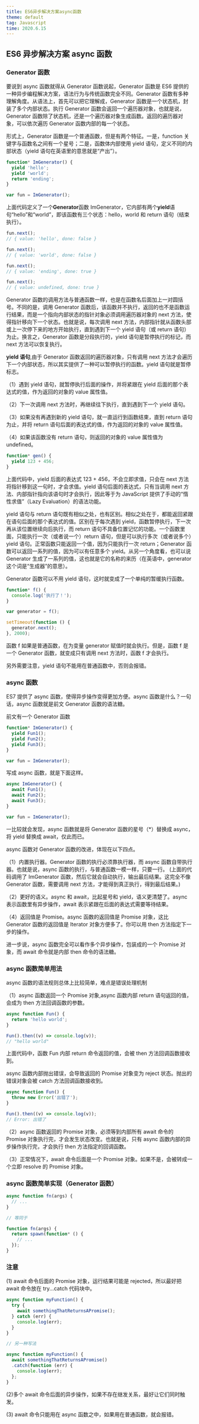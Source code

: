 ```yaml
---
title: ES6异步解决方案async函数
theme: default
tag: Javascript
time: 2020.6.15
---
```


## ES6 异步解决方案 async 函数

### Generator 函数

要说到 async 函数就得从 Generator 函数说起，Generator 函数是 ES6 提供的一种异步编程解决方案，语法行为与传统函数完全不同。Generator 函数有多种理解角度。从语法上，首先可以把它理解成，Generator 函数是一个状态机，封装了多个内部状态。执行 Generator 函数会返回一个遍历器对象，也就是说，Generator 函数除了状态机，还是一个遍历器对象生成函数。返回的遍历器对象，可以依次遍历 Generator 函数内部的每一个状态。

形式上，Generator 函数是一个普通函数，但是有两个特征。一是，function 关键字与函数名之间有一个星号；二是，函数体内部使用 yield 语句，定义不同的内部状态（yield 语句在英语里的意思就是“产出”）。

```js
function* ImGenerator() {
  yield 'hello';
  yield 'world';
  return 'ending';
}

var fun = ImGenerator();
```

上面代码定义了一个**Generator**函数 ImGenerator，它内部有两个**yield**语句“hello”和“world”，即该函数有三个状态：hello，world 和 return 语句（结束执行）。

```js
fun.next();
// { value: 'hello', done: false }

fun.next();
// { value: 'world', done: false }

fun.next();
// { value: 'ending', done: true }

fun.next();
// { value: undefined, done: true }
```

Generator 函数的调用方法与普通函数一样，也是在函数名后面加上一对圆括号。不同的是，调用 Generator 函数后，该函数并不执行，返回的也不是函数运行结果，而是一个指向内部状态的指针对象必须调用遍历器对象的 next 方法，使得指针移向下一个状态。也就是说，每次调用 next 方法，内部指针就从函数头部或上一次停下来的地方开始执行，直到遇到下一个 yield 语句（或 return 语句）为止。换言之，Generator 函数是分段执行的，yield 语句是暂停执行的标记，而 next 方法可以恢复执行。

**yield 语句**,由于 Generator 函数返回的遍历器对象，只有调用 next 方法才会遍历下一个内部状态，所以其实提供了一种可以暂停执行的函数。yield 语句就是暂停标志。

（1）遇到 yield 语句，就暂停执行后面的操作，并将紧跟在 yield 后面的那个表达式的值，作为返回的对象的 value 属性值。

（2）下一次调用 next 方法时，再继续往下执行，直到遇到下一个 yield 语句。

（3）如果没有再遇到新的 yield 语句，就一直运行到函数结束，直到 return 语句为止，并将 return 语句后面的表达式的值，作为返回的对象的 value 属性值。

（4）如果该函数没有 return 语句，则返回的对象的 value 属性值为 undefined。

```js
function* gen() {
  yield 123 + 456;
}
```

上面代码中，yield 后面的表达式 123 + 456，不会立即求值，只会在 next 方法将指针移到这一句时，才会求值。yield 语句后面的表达式，只有当调用 next 方法、内部指针指向该语句时才会执行，因此等于为 JavaScript 提供了手动的“惰性求值”（Lazy Evaluation）的语法功能。

yield 语句与 return 语句既有相似之处，也有区别。相似之处在于，都能返回紧跟在语句后面的那个表达式的值。区别在于每次遇到 yield，函数暂停执行，下一次再从该位置继续向后执行，而 return 语句不具备位置记忆的功能。一个函数里面，只能执行一次（或者说一个）return 语句，但是可以执行多次（或者说多个）yield 语句。正常函数只能返回一个值，因为只能执行一次 return；Generator 函数可以返回一系列的值，因为可以有任意多个 yield。从另一个角度看，也可以说 Generator 生成了一系列的值，这也就是它的名称的来历（在英语中，generator 这个词是“生成器”的意思）。

Generator 函数可以不用 yield 语句，这时就变成了一个单纯的暂缓执行函数。

```js
function* f() {
  console.log('执行了！');
}

var generator = f();

setTimeout(function () {
  generator.next();
}, 2000);
```

函数 f 如果是普通函数，在为变量 generator 赋值时就会执行。但是，函数 f 是一个 Generator 函数，就变成只有调用 next 方法时，函数 f 才会执行。

另外需要注意，yield 语句不能用在普通函数中，否则会报错。

### async 函数

ES7 提供了 async 函数，使得异步操作变得更加方便。async 函数是什么？一句话，async 函数就是前文 Generator 函数的语法糖。

前文有一个 Generator 函数

```js
function* ImGenerator() {
  yield Fun1();
  yield Fun2();
  yield Fun3();
}

var fun = ImGenerator();
```

写成 async 函数，就是下面这样。

```js
async ImGenerator() {
  await Fun1();
  await Fun2();
  await Fun3();
}

var fun = ImGenerator();
```

一比较就会发现，async 函数就是将 Generator 函数的星号（\*）替换成 async，将 yield 替换成 await，仅此而已。

async 函数对 Generator 函数的改进，体现在以下四点。

（1）内置执行器。Generator 函数的执行必须靠执行器，而 async 函数自带执行器。也就是说，async 函数的执行，与普通函数一模一样，只要一行。
(上面的代码调用了 ImGenerator 函数，然后它就会自动执行，输出最后结果。这完全不像 Generator 函数，需要调用 next 方法，才能得到真正执行，得到最后结果。)

（2）更好的语义。async 和 await，比起星号和 yield，语义更清楚了。async 表示函数里有异步操作，await 表示紧跟在后面的表达式需要等待结果。

（4）返回值是 Promise。async 函数的返回值是 Promise 对象，这比 Generator 函数的返回值是 Iterator 对象方便多了。你可以用 then 方法指定下一步的操作。

进一步说，async 函数完全可以看作多个异步操作，包装成的一个 Promise 对象，而 await 命令就是内部 then 命令的语法糖。

### async 函数简单用法

async 函数的语法规则总体上比较简单，难点是错误处理机制

（1）async 函数返回一个 Promise 对象,async 函数内部 return 语句返回的值，会成为 then 方法回调函数的参数。

```js
async function Fun() {
  return 'hello world';
}

Fun().then((v) => console.log(v));
// "hello world"
```

上面代码中，函数 Fun 内部 return 命令返回的值，会被 then 方法回调函数接收到。

async 函数内部抛出错误，会导致返回的 Promise 对象变为 reject 状态。抛出的错误对象会被 catch 方法回调函数接收到。

```js
async function Fun() {
  throw new Error('出错了');
}

Fun().then((v) => console.log(v));
// Error: 出错了
```

（2）async 函数返回的 Promise 对象，必须等到内部所有 await 命令的 Promise 对象执行完，才会发生状态改变。也就是说，只有 async 函数内部的异步操作执行完，才会执行 then 方法指定的回调函数。

（3）正常情况下，await 命令后面是一个 Promise 对象。如果不是，会被转成一个立即 resolve 的 Promise 对象。

### async 函数简单实现（Generator 函数）

```js
async function fn(args) {
  // ...
}

// 等同于

function fn(args) {
  return spawn(function* () {
    // ...
  });
}
```

### 注意

(1) await 命令后面的 Promise 对象，运行结果可能是 rejected，所以最好把 await 命令放在 try...catch 代码块中。

```js
async function myFunction() {
  try {
    await somethingThatReturnsAPromise();
  } catch (err) {
    console.log(err);
  }
}

// 另一种写法

async function myFunction() {
  await somethingThatReturnsAPromise()
  .catch(function (err) {
    console.log(err);
  };
}
```

(2)多个 await 命令后面的异步操作，如果不存在继发关系，最好让它们同时触发。

(3) await 命令只能用在 async 函数之中，如果用在普通函数，就会报错。

